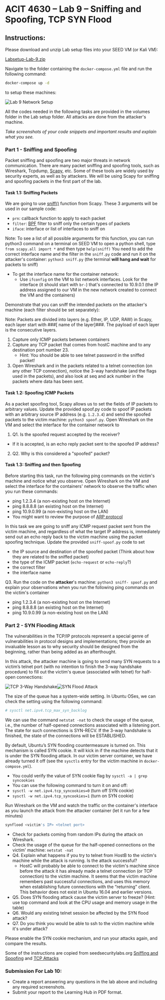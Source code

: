 # ACIT 4630 – Lab 9 – Sniffing and Spoofing, TCP SYN Flood

## Instructions: 
Please download and unzip Lab setup files into your SEED VM (or Kali VM): 

[Labsetup-Lab-9.zip](../files/Labsetup-lab-9.zip) 

Navigate to the folder containing the `docker-compose.yml` file and run the 
following command: 
```sh
docker-compose up -d
```
to setup these machines: 

![Lab 9 Network Setup](../images/lab9-fig1.png)

All the codes needed in the following tasks are provided in the volumes folder in the Lab setup folder. All attacks are done from the attacker's machine. 

_Take screenshots of your code snippets and important results and explain what you see._ 

### Part 1 - Sniffing and Spoofing 
Packet sniffing and spoofing are two major threats in network communication. There are many packet sniffing and spoofing tools, such as Wireshark, Tcpdump, [Scapy](https://scapy.net/), etc. Some of these tools are widely used by security experts, as well as by attackers. We will be using Scapy for sniffing and spoofing packets in the first part of the lab. 

#### Task 1.1: Sniffing Packets 

We are going to use [sniff()](https://scapy.readthedocs.io/en/latest/usage.html?highlight=sniff%20function#sniffing) function from Scapy. These 3 arguments will be used in our sample code: 
- `prn`: callback function to apply to each packet 
- `filter`: [BPF](https://www.ibm.com/docs/en/qsip/7.4?topic=queries-berkeley-packet-filters) filter to sniff only the certain types of packets 
- `iface`: interface or list of interfaces to sniff on 

Note: To see a list of all possible arguments for this function, you can run python3 command on a terminal on SEED VM to open a python shell, type `from scapy.all import *` and then type `help(sniff)` 
You need to add the correct interface name and the filter in the `sniff.py` code and run it on the attacker's container: `python3 sniff.py` (the terminal **will hang and wait** for packets to sniff) 

- To get the interface name for the container network:
    - Use `ifconfig` on the VM to list network interfaces. Look for the interface (it should start with `br-`) that's connected to 10.9.0.1 (the IP address assigned to our VM in the new network created to connect the VM and the containers) 

Demonstrate that you can sniff the intended packets on the attacker's machine (each filter should be set separately): 

Note: Packets are divided into layers (e.g. Ether, IP, UDP, RAW) in Scapy, each layer start with ###[ name of the layer]###. The payload of each layer is the consecutive layers. 

1.	Capture only ICMP packets between containers 
2.	Capture any TCP packet that comes from hostC machine and to any destination port number 23.
    - Hint: You should be able to see telnet password in the sniffed packet! 
3.	Open Wireshark and in the packets related to a telnet connection (on any other TCP connection), notice the 3-way handshake (and the flags used in the packets), and also look at seq and ack number in the packets where data has been sent. 


#### Task 1.2: Spoofing ICMP Packets 

As a packet spoofing tool, Scapy allows us to set the fields of IP packets to arbitrary values. Update the provided spoof.py code to spoof IP packets with an arbitrary source IP address (e.g. `1.2.3.4`) and send the spoofed packets to the victim machine: `python3 spoof.py`. Open Wireshark on the VM and select the interface for the container network to

1.	Q1. Is the spoofed request accepted by the receiver?
- If it is accepted, is an echo reply packet sent to the spoofed IP address?
2.	Q2. Why is this considered a "spoofed" packet?





#### Task 1.3: Sniffing and then Spoofing 

Before starting this task, run the following ping commands on
the victim's machine and notice what you observe. Open Wireshark on the VM and select the interface for the containers' network to observe the traffic when you run these commands: 

- ping 1.2.3.4 (a non-existing host on the Internet) 
- ping 8.8.8.8 (an existing host on the Internet) 
- ping 10.9.0.99 (a non-existing host on the LAN)
- You might want to review the purpose of [ARP protocol](https://www.fortinet.com/resources/cyberglossary/what-is-arp#:~:text=Address%20Resolution%20Protocol%20(ARP)%20is,%2Darea%20network%20(LAN).) 

In this task we are going to sniff any ICMP request packet sent from
the victim machine, and regardless of what the target IP address is, immediately send out an echo reply back to the victim machine using the packet spoofing technique. Update the provided `sniff-spoof.py` code to set 

- the IP source and destination of the spoofed packet (Think about how they are related to the sniffed packet) 
- the type of the ICMP packet (`echo-request` or `echo-reply`?) 
- the correct filter 
- the interface name 

Q3. Run the code on the **attacker**'s machine: `python3 sniff- spoof.py` and explain your observations when you run the following ping commands on the victim's container 

- ping 1.2.3.4 (a non-existing host on the Internet)
- ping 8.8.8.8 (an existing host on the Internet) 
- ping 10.9.0.99 (a non-existing host on the LAN) 


### Part 2 - SYN Flooding Attack 

The vulnerabilities in the TCP/IP protocols represent a special genre of vulnerabilities in protocol designs and implementations; they provide an invaluable lesson as to why security should be designed from the beginning, rather than being added as an afterthought. 

In this attack, the attacker machine is going to send many SYN requests to a victim’s telnet port (with no intention to finish the 3-way handshake procedure) to fill out the victim's queue (associated with telnet) for half-open connections: 

![TCP 3-Way Handshake](../images/lab9-fig2.png)![SYN Flood Attack](../images/lab9-fig3.png)

The size of the queue has a system-wide setting. In Ubuntu OSes, we can check the setting using the following command: 
```sh
# sysctl net.ipv4.tcp_max_syn_backlog
```
We can use the command `netstat -nat` to check the usage of the queue, i.e., the number of half-opened connections associated with a listening port. The state for such connections is SYN-RECV. If the 3-way handshake is finished, the state of the connections will be ESTABLISHED.

By default, Ubuntu’s SYN flooding countermeasure is turned on. This mechanism is called SYN cookie. It will kick in if the machine detects that it is under the SYN flooding attack. In our victim server container, we have already turned it off (see the `sysctls` entry for the victim machine in `docker-compose.yml`). 

- You could verify the value of SYN cookie flag by `sysctl -a | grep syncookies` 
- You can use the following command to turn it on and off:
- `sysctl -w net.ipv4.tcp_syncookies=0` (turn off SYN cookie)
- `sysctl -w net.ipv4.tcp_syncookies=1` (turn on SYN cookie) 

Run Wireshark on the VM and watch the traffic on the container's interface as you launch the attack from the attacker container (let it run for a few minutes)
```sh
synflood <victim's IP> <telnet port>
```
- Check for packets coming from random IPs during the attack on Wireshark. 
- Check the usage of the queue for the half-opened connections on the victim' machine: `netstat -nat `
- Q4. Explain what happens if you try to telnet from HostB to the victim's machine while the attack is running. Is the attack successful?
    - HostC will probably be able to connect to the victim's machine since before the attack it has already made a telnet connection (or TCP connection) to the victim machine. It seems that the victim machine remembers past successful connections, and uses this memory when establishing future connections with the “returning” client. This behavior does not exist in Ubuntu 16.04 and earlier versions. 
- Q5. Does SYN flooding attack cause the victim server to freeze? (Hint: use top command and look at the CPU usage and memory usage in the table) 
- Q6. Would any existing telnet session be affected by the SYN flood attack? 
- Q7. Do you think you would be able to ssh to the victim machine while it's under attack? 

Please enable the SYN cookie mechanism, and run your attacks again, and compare the results. 

Some of the instructions are copied from seedsecuritylabs.org [Sniffing and Spoofing](https://seedsecuritylabs.org/Labs_20.04/Files/Sniffing_Spoofing/Sniffing_Spoofing.pdf) and [TCP Attacks](https://seedsecuritylabs.org/Labs_20.04/Files/TCP_Attacks/)


### Submission For Lab 10: 
- Create a report answering any questions in the lab above and including any required screenshots. 
- Submit your report to the Learning Hub in PDF format. 
